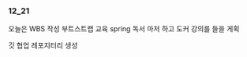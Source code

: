 ### 12_21

오늘은 WBS 작성 부트스트랩 교육 spring 독서 마저 하고 도커 강의를 들을 게획

깃 협업 레포지터리 생성



















































